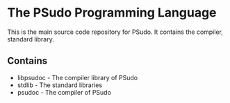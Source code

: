 # The PSudo Programming Language

This is the main source code repository for PSudo. It contains the compiler, standard library.

## Contains

- libpsudoc - The compiler library of PSudo
- stdlib - The standard libraries
- psudoc - The compiler of PSudo

